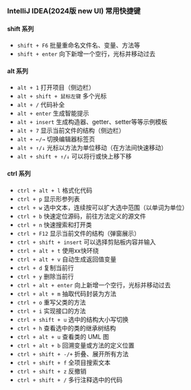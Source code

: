### IntelliJ IDEA(2024版 new UI) 常用快捷键

#### shift 系列

* `shift + F6` 批量重命名文件名、变量、方法等
* `shift + enter` 向下新增一个空行，光标并移动过去

#### alt 系列
* `alt + 1` 打开项目（侧边栏）
* `alt + shift + 鼠标左键` 多个光标
* `alt + /` 代码补全
* `alt + enter` 生成智能提示
* `alt + insert` 生成构造器、getter、setter等等示例模板
* `alt + 7` 显示当前文件的结构（侧边栏）
* `alt + ←/→` 切换编辑器标签页
* `alt + ↑/↓` 光标以方法为单位移动（在方法间快速移动）
* `alt + shift + ↑/↓` 可以将行或快上移下移

#### ctrl 系列
* `ctrl + alt + l` 格式化代码
* `ctrl + p` 显示形参列表
* `ctrl + w` 选中文本，连续按可以扩大选中范围（以单词为单位）
* `ctrl + b` 快速定位源码，前往方法定义的源文件
* `ctrl + n` 快速搜索和打开类
* `ctrl + F12` 显示当前文件的结构（弹窗展示）
* `ctrl + shift + insert` 可以选择剪贴板内容并输入
* `ctrl + alt + t` 使用xx快环绕
* `ctrl + alt + v` 自动生成返回值变量
* `ctrl + d` 复制当前行
* `ctrl + y` 删除当前行
* `ctrl + alt + enter` 向上新增一个空行，光标并移动过去
* `ctrl + alt + m` 抽取代码封装为方法
* `ctrl + o` 重写父类的方法
* `ctrl + i` 实现接口的方法
* `ctrl + shift + u` 选中的结构大小写切换
* `ctrl + h` 查看选中的类的继承树结构
* `ctrl + alt + u` 查看类的 UML 图
* `ctrl + alt + b` 回溯变量或方法的定义位置
* `ctrl + shift + -/+` 折叠、展开所有方法
* `ctrl + shift + f` 全项目搜索文本
* `ctrl + shift + z` 反撤销
* `ctrl + shift + /` 多行注释选中的代码